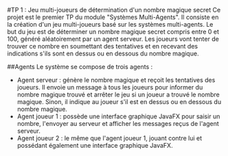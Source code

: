 #TP 1 : Jeu multi-joueurs de détermination d'un nombre magique secret
Ce projet est le premier TP du module "Systèmes Multi-Agents". Il consiste en la création d'un jeu multi-joueurs basé sur les systèmes multi-agents. Le but du jeu est de déterminer un nombre magique secret compris entre 0 et 100, généré aléatoirement par un agent serveur. Les joueurs vont tenter de trouver ce nombre en soumettant des tentatives et en recevant des indications s'ils sont en dessus ou en dessous du nombre magique.

##Agents
Le système se compose de trois agents :
- Agent serveur : génère le nombre magique et reçoit les tentatives des joueurs. Il envoie un message à tous les joueurs pour informer du nombre magique trouvé et arrêter le jeu si un joueur a trouvé le nombre magique. Sinon, il indique au joueur s'il est en dessus ou en dessous du nombre magique.
- Agent joueur 1 : possède une interface graphique JavaFX pour saisir un nombre, l'envoyer au serveur et afficher les messages reçus de l'agent serveur.
- Agent joueur 2 : le même que l'agent joueur 1, jouant contre lui et possédant également une interface graphique JavaFX.
